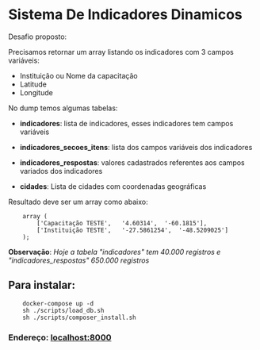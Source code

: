 # Sistema De Indicadores Dinamicos

Desafio proposto:

Precisamos retornar um array listando os indicadores com 3 campos variáveis:
- Instituição ou Nome da capacitação
- Latitude
- Longitude

No dump temos algumas tabelas:

- **indicadores**: lista de indicadores, esses indicadores tem campos variáveis

- **indicadores_secoes_itens**: lista dos campos variáveis dos indicadores

- **indicadores_respostas**: valores cadastrados referentes aos campos variados dos indicadores

- **cidades**: Lista de cidades com coordenadas geográficas

Resultado deve ser um array como abaixo:

```
    array (
        ['Capacitação TESTE',	'4.60314',	'-60.1815'],
        ['Instituição TESTE',	'-27.5861254',	'-48.5209025']
    );
```

**Observação**: *Hoje a tabela "indicadores" tem 40.000 registros e "indicadores_respostas" 650.000 registros*


## Para instalar:

```
    docker-compose up -d 
    sh ./scripts/load_db.sh
    sh ./scripts/composer_install.sh
```

### Endereço: [localhost:8000](http://localhost:8000)



